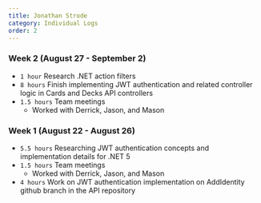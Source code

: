 ```yaml
---
title: Jonathan Strode
category: Individual Logs
order: 2
---
```


### Week 2 (August 27 - September 2)
  - `1 hour` Research .NET action filters
  - `8 hours` Finish implementing JWT authentication and related controller logic in Cards and Decks API controllers
  - `1.5 hours` Team meetings
    - Worked with Derrick, Jason, and Mason

### Week 1 (August 22 - August 26)
  - `5.5 hours` Researching JWT authentication concepts and implementation details for .NET 5
  - `1.5 hours` Team meetings
    - Worked with Derrick, Jason, and Mason
  - `4 hours` Work on JWT authentication implementation on AddIdentity github branch in the API repository


